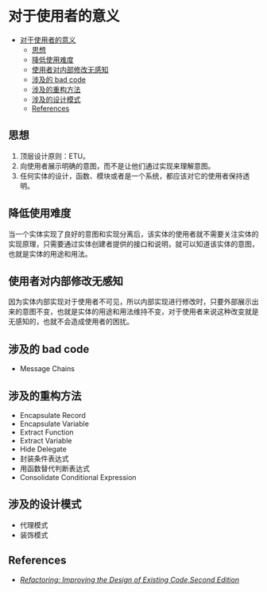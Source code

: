 # 对于使用者的意义


<!-- TOC -->

- [对于使用者的意义](#对于使用者的意义)
    - [思想](#思想)
    - [降低使用难度](#降低使用难度)
    - [使用者对内部修改无感知](#使用者对内部修改无感知)
    - [涉及的 bad code](#涉及的-bad-code)
    - [涉及的重构方法](#涉及的重构方法)
    - [涉及的设计模式](#涉及的设计模式)
    - [References](#references)

<!-- /TOC -->


## 思想
1. 顶层设计原则：ETU。
2. 向使用者展示明确的意图，而不是让他们通过实现来理解意图。
3. 任何实体的设计，函数、模块或者是一个系统，都应该对它的使用者保持透明。


## 降低使用难度
当一个实体实现了良好的意图和实现分离后，该实体的使用者就不需要关注实体的实现原理，只需要通过实体创建者提供的接口和说明，就可以知道该实体的意图，也就是实体的用途和用法。


## 使用者对内部修改无感知
因为实体内部实现对于使用者不可见，所以内部实现进行修改时，只要外部展示出来的意图不变，也就是实体的用途和用法维持不变，对于使用者来说这种改变就是无感知的，也就不会造成使用者的困扰。


## 涉及的 bad code
* Message Chains


## 涉及的重构方法
* Encapsulate Record
* Encapsulate Variable
* Extract Function
* Extract Variable
* Hide Delegate
* 封装条件表达式
* 用函数替代判断表达式
* Consolidate Conditional Expression


## 涉及的设计模式
* 代理模式
* 装饰模式


## References
* [*Refactoring: Improving the Design of Existing Code,Second Edition*](https://book.douban.com/subject/30332135/)
